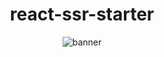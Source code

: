 <h1 align="center">react-ssr-starter</h1>

<p align="center">
  <img src="https://user-images.githubusercontent.com/15341301/130331448-556da486-34e6-42ae-bcc5-ea0cf92bbff6.png" alt="banner" >
</p>
